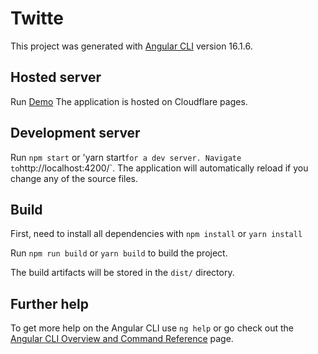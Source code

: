 # Twitte

This project was generated with [Angular CLI](https://github.com/angular/angular-cli) version 16.1.6.
## Hosted server 

Run  [Demo](https://twitte.pages.dev) 
The application is hosted on Cloudflare pages.


## Development server

Run `npm start` or 'yarn start` for a dev server. Navigate to `http://localhost:4200/`. The application will automatically reload if you change any of the source files.

## Build

First, need to install all dependencies with `npm install` or  `yarn install`

Run `npm run build` or  `yarn build`  to build the project. 

The build artifacts will be stored in the `dist/` directory.

## Further help

To get more help on the Angular CLI use `ng help` or go check out the [Angular CLI Overview and Command Reference](https://angular.io/cli) page.
